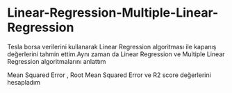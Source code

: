 # Linear-Regression-Multiple-Linear-Regression
Tesla borsa verilerini kullanarak Linear Regression algoritması ile kapanış değerlerini tahmin ettim.Aynı zaman da Linear Regression ve Multiple Linear Regression algoritmalarını anlattım

Mean Squared Error , Root Mean Squared Error ve R2 score değerlerini hesapladım

